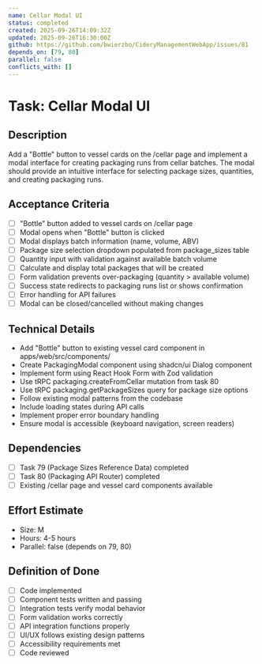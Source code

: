 ```yaml
---
name: Cellar Modal UI
status: completed
created: 2025-09-26T14:09:32Z
updated: 2025-09-26T16:30:00Z
github: https://github.com/bwierzbo/CideryManagementWebApp/issues/81
depends_on: [79, 80]
parallel: false
conflicts_with: []
---
```


# Task: Cellar Modal UI

## Description
Add a "Bottle" button to vessel cards on the /cellar page and implement a modal interface for creating packaging runs from cellar batches. The modal should provide an intuitive interface for selecting package sizes, quantities, and creating packaging runs.

## Acceptance Criteria
- [ ] "Bottle" button added to vessel cards on /cellar page
- [ ] Modal opens when "Bottle" button is clicked
- [ ] Modal displays batch information (name, volume, ABV)
- [ ] Package size selection dropdown populated from package_sizes table
- [ ] Quantity input with validation against available batch volume
- [ ] Calculate and display total packages that will be created
- [ ] Form validation prevents over-packaging (quantity > available volume)
- [ ] Success state redirects to packaging runs list or shows confirmation
- [ ] Error handling for API failures
- [ ] Modal can be closed/cancelled without making changes

## Technical Details
- Add "Bottle" button to existing vessel card component in apps/web/src/components/
- Create PackagingModal component using shadcn/ui Dialog component
- Implement form using React Hook Form with Zod validation
- Use tRPC packaging.createFromCellar mutation from task 80
- Use tRPC packaging.getPackageSizes query for package size options
- Follow existing modal patterns from the codebase
- Include loading states during API calls
- Implement proper error boundary handling
- Ensure modal is accessible (keyboard navigation, screen readers)

## Dependencies
- [ ] Task 79 (Package Sizes Reference Data) completed
- [ ] Task 80 (Packaging API Router) completed
- [ ] Existing /cellar page and vessel card components available

## Effort Estimate
- Size: M
- Hours: 4-5 hours
- Parallel: false (depends on 79, 80)

## Definition of Done
- [ ] Code implemented
- [ ] Component tests written and passing
- [ ] Integration tests verify modal behavior
- [ ] Form validation works correctly
- [ ] API integration functions properly
- [ ] UI/UX follows existing design patterns
- [ ] Accessibility requirements met
- [ ] Code reviewed